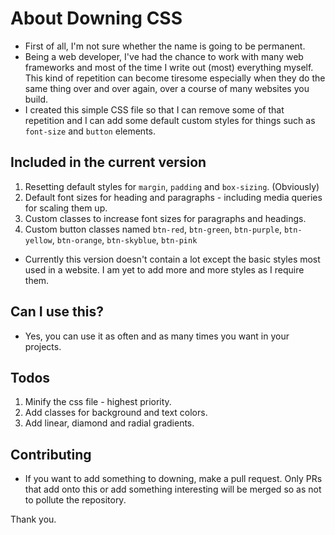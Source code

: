 # About Downing CSS

- First of all, I'm not sure whether the name is going to be permanent.
- Being a web developer, I've had the chance to work with many web frameworks and most of the time I write out (most) everything myself. This kind of repetition can become tiresome especially when they do the same thing over and over again, over a course of many websites you build.
- I created this simple CSS file so that I can remove some of that repetition and I can add some default custom styles for things such as `font-size` and `button` elements.

## Included in the current version

1. Resetting default styles for `margin`, `padding` and `box-sizing`. (Obviously)
2. Default font sizes for heading and paragraphs - including media queries for scaling them up.
3. Custom classes to increase font sizes for paragraphs and headings.
4. Custom button classes named `btn-red`, `btn-green`, `btn-purple`, `btn-yellow`, `btn-orange`, `btn-skyblue`, `btn-pink`

- Currently this version doesn't contain a lot except the basic styles most used in a website. I am yet to add more and more styles as I require them.

## Can I use this?

- Yes, you can use it as often and as many times you want in your projects.

## Todos

1. Minify the css file - highest priority.
2. Add classes for background and text colors.
3. Add linear, diamond and radial gradients.

## Contributing

- If you want to add something to downing, make a pull request. Only PRs that add onto this or add something interesting will be merged so as not to pollute the repository.

Thank you.
